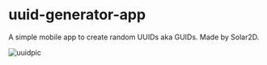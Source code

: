 # uuid-generator-app
A simple mobile app to create random UUIDs aka GUIDs. Made by Solar2D.

![uuidpic](https://user-images.githubusercontent.com/44315983/171067483-1a16ffc0-518c-4c11-a048-45da82558720.PNG)
